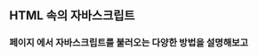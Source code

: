 ## HTML 속의 자바스크립트

### 페이지 에서 자바스크립트를 불러오는 다양한 방법을 설명해보고 <script> 요소와의 관계에 대해서 설명한다 



```javascript
	
	//인라인 자바스크립트 
	<script type="text/javascript">
		function Hellow(){
			alert("hi")
		}
	</script>

```





